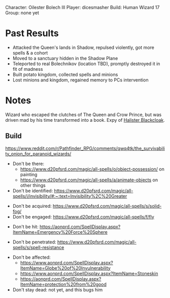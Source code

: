 Character: Oilester Bolech III
Player: dicesmasher
Build: Human Wizard 17
Group: none yet

# Past Results
- Attacked the Queen's lands in Shadow, repulsed violently, got more spells & a cohort
- Moved to a sanctuary hidden in the Shadow Plane
- Teleported to real Bolechnikov (location TBD), promptly destroyed it in fit of madness
- Built potato kingdom, collected spells and minions
- Lost minions and kingdom, regained memory to PCs intervention

# Notes
Wizard who escaped the clutches of The Queen and Crow Prince, but was driven mad by his time transformed into a book. Expy of [Halister Blackcloak](https://forgottenrealms.fandom.com/wiki/Halaster_Blackcloak).

## Build 
https://www.reddit.com/r/Pathfinder_RPG/comments/qwq4tk/the_survivability_onion_for_paranoid_wizards/
- Don't be there:
  + https://www.d20pfsrd.com/magic/all-spells/o/object-possession/ on painting
  + https://www.d20pfsrd.com/magic/all-spells/a/animate-objects on other things
- Don't be identified: https://www.d20pfsrd.com/magic/all-spells/i/invisibility/#:~:text=Invisibility%2C%20Greater
+ Don't be acquired: https://www.d20pfsrd.com/magic/all-spells/s/solid-fog/
+ Don't be engaged: https://www.d20pfsrd.com/magic/all-spells/f/fly
- Don't be hit: https://aonprd.com/SpellDisplay.aspx?ItemName=Emergency%20Force%20Sphere
+ Don't be penetrated: https://www.d20pfsrd.com/magic/all-spells/s/spell-resistance
- Don't be affected:
  - https://www.aonprd.com/SpellDisplay.aspx?ItemName=Globe%20of%20Invulnerability
  + https://www.aonprd.com/SpellDisplay.aspx?ItemName=Stoneskin
  + https://aonprd.com/SpellDisplay.aspx?ItemName=protection%20from%20good
- Don't stay dead: not yet, and this bugs him


